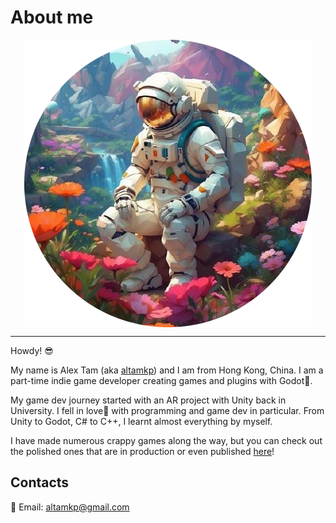 # About me

<img src="images/altamkp_main.png" alt="altamkp" style="display: block; margin: 0 auto" />

---

Howdy! 😎

My name is Alex Tam (aka [altamkp](https://github.com/altamkp)) and I am from Hong Kong, China. I am a part-time indie game developer creating games and plugins with Godot👾.

My game dev journey started with an AR project with Unity back in University. I fell in love💙 with programming and game dev in particular. From Unity to Godot, C# to C++, I learnt almost everything by myself.

I have made numerous crappy games along the way, but you can check out the polished ones that are in production or even published [here](games.md)!

## Contacts

📧 Email: [altamkp@gmail.com](mailto:altamkp@gmail.com)
